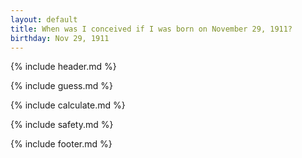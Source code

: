 ```yaml
---
layout: default
title: When was I conceived if I was born on November 29, 1911?
birthday: Nov 29, 1911
---
```


{% include header.md %}

{% include guess.md %}

{% include calculate.md %}

{% include safety.md %}

{% include footer.md %}



